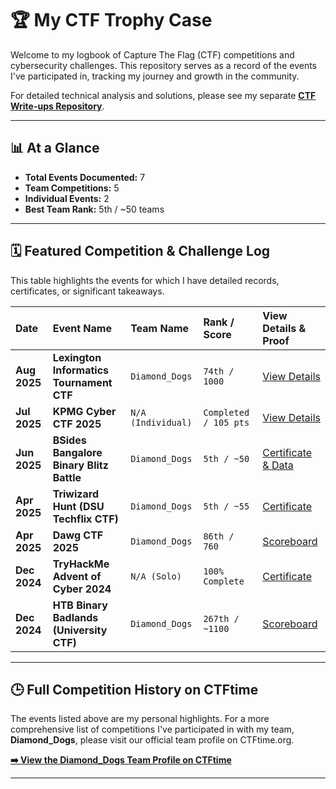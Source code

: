# 🏆 My CTF Trophy Case

Welcome to my logbook of Capture The Flag (CTF) competitions and cybersecurity challenges. This repository serves as a record of the events I've participated in, tracking my journey and growth in the community.

For detailed technical analysis and solutions, please see my separate **[CTF Write-ups Repository](https://github.com/your-username/ctf-writeups)**.

---

## 📊 At a Glance

- **Total Events Documented:** 7
- **Team Competitions:** 5
- **Individual Events:** 2
- **Best Team Rank:** 5th / ~50 teams

---

## 🗓️ Featured Competition & Challenge Log

This table highlights the events for which I have detailed records, certificates, or significant takeaways.

| Date       | Event Name                               | Team Name        | Rank / Score         | View Details & Proof                                          |
| :--------- | :--------------------------------------- | :--------------- | :------------------- | :------------------------------------------------------------ |
| **Aug 2025** | **Lexington Informatics Tournament CTF** | `Diamond_Dogs`   | `74th / 1000`        | [View Details](./2025-LIT-CTF/README.md)        
| **Jul 2025** | **KPMG Cyber CTF 2025**                  | `N/A (Individual)`| `Completed / 105 pts`| [View Details](./2025-KPMG-CTF/README.md)                     |
| **Jun 2025** | **BSides Bangalore Binary Blitz Battle** | `Diamond_Dogs`   | `5th / ~50`          | [Certificate & Data](./2025-BSides-Bangalore/README.md)       |
| **Apr 2025** | **Triwizard Hunt (DSU Techflix CTF)**    | `Diamond_Dogs`   | `5th / ~55`          | [Certificate](./2025-DSU-TriwizardHunt/README.md)             |
| **Apr 2025** | **Dawg CTF 2025**                        | `Diamond_Dogs` | `86th / 760`         | [Scoreboard](./2025-DawgCTF-UMBC/README.md)                        |
| **Dec 2024** | **TryHackMe Advent of Cyber 2024**       | `N/A (Solo)`     | `100% Complete`      | [Certificate](./2024-THM-AdventOfCyber/README.md)             |
| **Dec 2024** | **HTB Binary Badlands (University CTF)** | `Diamond_Dogs` | `267th / ~1100`      | [Scoreboard](./2024-HTB-UniversityCTF-BinaryBadlandsREADME.md)   |

---

## 🕒 Full Competition History on CTFtime

The events listed above are my personal highlights. For a more comprehensive list of competitions I've participated in with my team, **Diamond_Dogs**, please visit our official team profile on CTFtime.org.

**[➡️ View the Diamond_Dogs Team Profile on CTFtime](https://ctftime.org/team/378344)**

---
